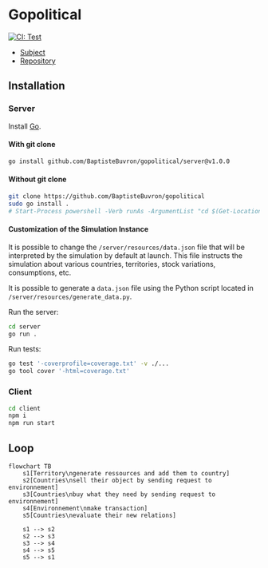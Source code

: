 # Gopolitical

[![CI: Test](https://github.com/BaptisteBuvron/gopolitical/actions/workflows/test.yml/badge.svg)](https://github.com/BaptisteBuvron/gopolitical/actions/workflows/test.yml)

- [Subject](https://docs.google.com/document/d/1H8QpU5dTMkJEEb2nTqgMNJ84rH7QNalC8CqPTC4qPV8)
- [Repository](https://github.com/BaptisteBuvron/gopolitical)

## Installation

### Server

Install [Go](https://golang.org/doc/install).

#### With git clone

```bash
go install github.com/BaptisteBuvron/gopolitical/server@v1.0.0
```

#### Without git clone

```bash
git clone https://github.com/BaptisteBuvron/gopolitical
sudo go install .
# Start-Process powershell -Verb runAs -ArgumentList "cd $(Get-Location); go install"
```

#### Customization of the Simulation Instance

It is possible to change the `/server/resources/data.json` file that will be interpreted by the simulation by default at launch. This file instructs the simulation about various countries, territories, stock variations, consumptions, etc.

It is possible to generate a `data.json` file using the Python script located in `/server/resources/generate_data.py`.

Run the server:

```bash
cd server
go run .
```

Run tests:

```bash
go test '-coverprofile=coverage.txt' -v ./...
go tool cover '-html=coverage.txt'
```

### Client

```bash
cd client
npm i
npm run start
```

## Loop

```mermaid
flowchart TB
    s1[Territory\ngenerate ressources and add them to country]
    s2[Countries\nsell their object by sending request to environnement]
    s3[Countries\nbuy what they need by sending request to environnement]
    s4[Environnement\nmake transaction]
    s5[Countries\nevaluate their new relations]

    s1 --> s2
    s2 --> s3
    s3 --> s4
    s4 --> s5
    s5 --> s1
```

